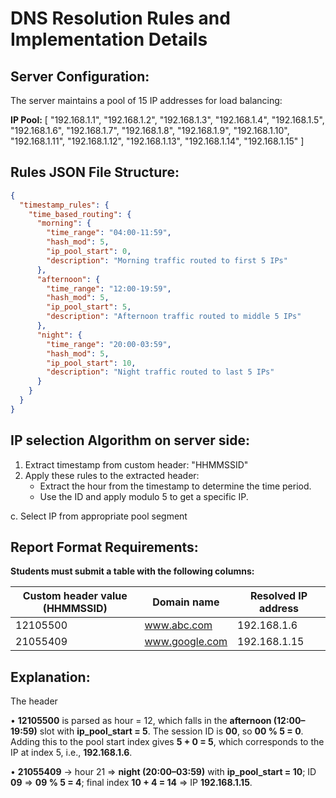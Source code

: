 # DNS Resolution Rules and Implementation Details

## Server Configuration:
The server maintains a pool of 15 IP addresses for load balancing:

**IP Pool:** [
"192.168.1.1", "192.168.1.2", "192.168.1.3", "192.168.1.4", "192.168.1.5",
"192.168.1.6", "192.168.1.7", "192.168.1.8", "192.168.1.9", "192.168.1.10",
"192.168.1.11", "192.168.1.12", "192.168.1.13", "192.168.1.14", "192.168.1.15"
]

## Rules JSON File Structure:
```json
{
  "timestamp_rules": {
    "time_based_routing": {
      "morning": {
        "time_range": "04:00-11:59",
        "hash_mod": 5,
        "ip_pool_start": 0,
        "description": "Morning traffic routed to first 5 IPs"
      },
      "afternoon": {
        "time_range": "12:00-19:59",
        "hash_mod": 5,
        "ip_pool_start": 5,
        "description": "Afternoon traffic routed to middle 5 IPs"
      },
      "night": {
        "time_range": "20:00-03:59",
        "hash_mod": 5,
        "ip_pool_start": 10,
        "description": "Night traffic routed to last 5 IPs"
      }
    }
  }
}
```

## IP selection Algorithm on server side:

1. Extract timestamp from custom header: "HHMMSSID"
2. Apply these rules to the extracted header:
    - Extract the hour from the timestamp to determine the time period.
    - Use the ID and apply modulo 5 to get a specific IP.

c. Select IP from appropriate pool segment

## Report Format Requirements:

**Students must submit a table with the following columns:**

| Custom header value (HHMMSSID) | Domain name | Resolved IP address |
|--------------------------------|-------------|-------------------|
| 12105500 | www.abc.com | 192.168.1.6 |
| 21055409 | www.google.com | 192.168.1.15 |

## Explanation:

The header

• **12105500** is parsed as hour = 12, which falls in the **afternoon (12:00–19:59)** slot with **ip_pool_start = 5**. The session ID is **00**, so **00 % 5 = 0**. Adding this to the pool start index gives **5 + 0 = 5**, which corresponds to the IP at index 5, i.e., **192.168.1.6**.

• **21055409** → hour 21 ⇒ **night (20:00–03:59)** with **ip_pool_start = 10**; ID **09** ⇒ **09 % 5 = 4**; final index **10 + 4 = 14** ⇒ IP **192.168.1.15**.